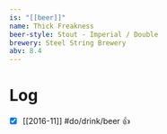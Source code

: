 ```yaml
---
is: "[[beer]]"
name: Thick Freakness
beer-style: Stout - Imperial / Double
brewery: Steel String Brewery
abv: 8.4
---
```

# Log
- [x] [[2016-11]] #do/drink/beer 👍
